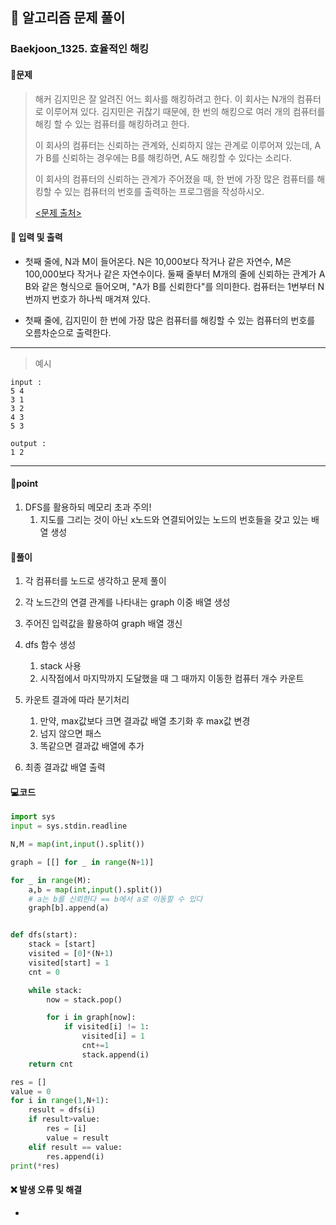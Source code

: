 ## 🐌 알고리즘 문제 풀이

### Baekjoon_1325. 효율적인 해킹

#### 📒문제

> 해커 김지민은 잘 알려진 어느 회사를 해킹하려고 한다. 이 회사는 N개의 컴퓨터로 이루어져 있다. 김지민은 귀찮기 때문에, 한 번의 해킹으로 여러 개의 컴퓨터를 해킹 할 수 있는 컴퓨터를 해킹하려고 한다.
>
> 이 회사의 컴퓨터는 신뢰하는 관계와, 신뢰하지 않는 관계로 이루어져 있는데, A가 B를 신뢰하는 경우에는 B를 해킹하면, A도 해킹할 수 있다는 소리다.
>
> 이 회사의 컴퓨터의 신뢰하는 관계가 주어졌을 때, 한 번에 가장 많은 컴퓨터를 해킹할 수 있는 컴퓨터의 번호를 출력하는 프로그램을 작성하시오.
>
> [<문제 출처>](https://www.acmicpc.net/problem/1325)



#### :pushpin: 입력 및 출력

- 첫째 줄에, N과 M이 들어온다. N은 10,000보다 작거나 같은 자연수, M은 100,000보다 작거나 같은 자연수이다. 둘째 줄부터 M개의 줄에 신뢰하는 관계가 A B와 같은 형식으로 들어오며, "A가 B를 신뢰한다"를 의미한다. 컴퓨터는 1번부터 N번까지 번호가 하나씩 매겨져 있다.

- 첫째 줄에, 김지민이 한 번에 가장 많은 컴퓨터를 해킹할 수 있는 컴퓨터의 번호를 오름차순으로 출력한다.



---

> 예시

```
input :
5 4
3 1
3 2
4 3
5 3

output :
1 2
```

----




#### 🚀point

1. DFS를 활용하되 메모리 초과 주의!
   1. 지도를 그리는 것이 아닌 x노드와 연결되어있는 노드의 번호들을 갖고 있는 배열 생성




#### 🔎풀이

1.  각 컴퓨터를 노드로 생각하고 문제 풀이
1.  각 노드간의 연결 관계를 나타내는 graph 이중 배열 생성
1.  주어진 입력값을 활용하여 graph 배열 갱신
1.  dfs 함수 생성
    1.  stack 사용
    1.  시작점에서 마지막까지 도달했을 때 그 때까지 이동한 컴퓨터 개수 카운트

1.  카운트 결과에 따라 분기처리
    1.  만약, max값보다 크면 결과값 배열 초기화 후 max값 변경
    1.  넘지 않으면 패스
    1.  똑같으면 결과값 배열에 추가

1.  최종 결과값 배열 출력



#### 💻코드

```python
import sys
input = sys.stdin.readline

N,M = map(int,input().split())

graph = [[] for _ in range(N+1)]

for _ in range(M):
    a,b = map(int,input().split())
    # a는 b를 신뢰한다 == b에서 a로 이동할 수 있다
    graph[b].append(a)


def dfs(start):
    stack = [start]
    visited = [0]*(N+1)
    visited[start] = 1
    cnt = 0

    while stack:
        now = stack.pop()

        for i in graph[now]:
            if visited[i] != 1:
                visited[i] = 1
                cnt+=1
                stack.append(i)
    return cnt

res = []
value = 0
for i in range(1,N+1):
    result = dfs(i)
    if result>value:
        res = [i]
        value = result
    elif result == value:
        res.append(i)
print(*res)
```



#### ❌ 발생 오류 및 해결

- 
